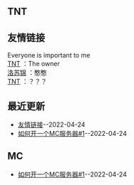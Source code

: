 ## TNT
## 友情链接
Everyone is important to me <br>[TNT](https://space.bilibili.com/476370505) ：The owner <br> 
[洛苏锦](https://b23.tv/j8ABSw6) ：憨憨 <br> 
[TNT](https://github.com/tnt-love) ：？？？ <br> 
## 最近更新
- [友情链接](https://github.com/Love-TNT/Blog/issues/2)--2022-04-24
- [如何开一个MC服务器#1](https://github.com/Love-TNT/Blog/issues/1)--2022-04-24
## MC
- [如何开一个MC服务器#1](https://github.com/Love-TNT/Blog/issues/1)--2022-04-24
